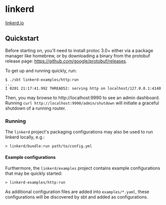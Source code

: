 # linkerd #

[linkerd.io](https://linkerd.io)

## Quickstart ##

Before starting on, you'll need to install protoc 3.0+ either via a package manager like homebrew, or by downloading a binary from the protobuf release page: https://github.com/google/protobuf/releases.

To get up and running quickly, run:

```
$ ./sbt linkerd-examples/http:run
...
I 0201 21:17:41.992 THREAD52: serving http on localhost/127.0.0.1:4140
```

Then, you may browse to http://localhost:9990 to see an admin
dashboard. Running `curl http://localhost:9990/admin/shutdown` will
initiate a graceful shutdown of a running router.


### Running ###

The `linkerd` project's packaging configurations may also be used to
run linkerd locally, e.g.:

```
> linkerd/bundle:run path/to/config.yml
```

#### Example configurations ####

Furthermore, the `linkerd/examples` project contains example configurations
that may be quickly started:

```
> linkerd-examples/http:run
```

As additional configuration files are added into `examples/*.yaml`,
these configurations will be discovered by sbt and added as
configurations.
